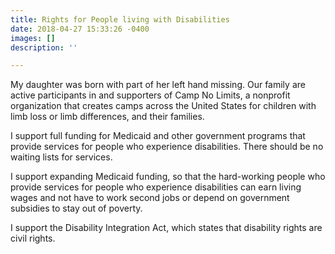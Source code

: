 ```yaml
---
title: Rights for People living with Disabilities
date: 2018-04-27 15:33:26 -0400
images: []
description: ''

---
```

My daughter was born with part of her left hand missing.  Our family are active participants in and supporters of Camp No Limits, a nonprofit organization that creates camps across the United States for children with limb loss or limb differences, and their families.

I support full funding for Medicaid and other government programs that provide services for people who experience disabilities.  There should be no waiting lists for services.  

I support expanding Medicaid funding, so that the hard-working people who provide services for people who experience disabilities can earn living wages and not have to work second jobs or depend on government subsidies to stay out of poverty.

I support the Disability Integration Act, which states that disability rights are civil rights.